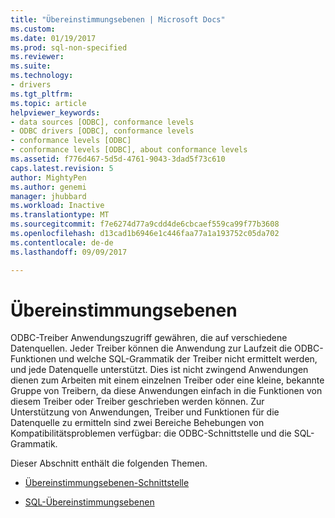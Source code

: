 ```yaml
---
title: "Übereinstimmungsebenen | Microsoft Docs"
ms.custom: 
ms.date: 01/19/2017
ms.prod: sql-non-specified
ms.reviewer: 
ms.suite: 
ms.technology:
- drivers
ms.tgt_pltfrm: 
ms.topic: article
helpviewer_keywords:
- data sources [ODBC], conformance levels
- ODBC drivers [ODBC], conformance levels
- conformance levels [ODBC]
- conformance levels [ODBC], about conformance levels
ms.assetid: f776d467-5d5d-4761-9043-3dad5f73c610
caps.latest.revision: 5
author: MightyPen
ms.author: genemi
manager: jhubbard
ms.workload: Inactive
ms.translationtype: MT
ms.sourcegitcommit: f7e6274d77a9cdd4de6cbcaef559ca99f77b3608
ms.openlocfilehash: d13cad1b6946e1c446faa77a1a193752c05da702
ms.contentlocale: de-de
ms.lasthandoff: 09/09/2017

---
```

# <a name="conformance-levels"></a>Übereinstimmungsebenen
ODBC-Treiber Anwendungszugriff gewähren, die auf verschiedene Datenquellen. Jeder Treiber können die Anwendung zur Laufzeit die ODBC-Funktionen und welche SQL-Grammatik der Treiber nicht ermittelt werden, und jede Datenquelle unterstützt. Dies ist nicht zwingend Anwendungen dienen zum Arbeiten mit einem einzelnen Treiber oder eine kleine, bekannte Gruppe von Treibern, da diese Anwendungen einfach in die Funktionen von diesem Treiber oder Treiber geschrieben werden können. Zur Unterstützung von Anwendungen, Treiber und Funktionen für die Datenquelle zu ermitteln sind zwei Bereiche Behebungen von Kompatibilitätsproblemen verfügbar: die ODBC-Schnittstelle und die SQL-Grammatik.  
  
 Dieser Abschnitt enthält die folgenden Themen.  
  
-   [Übereinstimmungsebenen-Schnittstelle](../../../odbc/reference/develop-app/interface-conformance-levels.md)  
  
-   [SQL-Übereinstimmungsebenen](../../../odbc/reference/develop-app/sql-conformance-levels.md)

